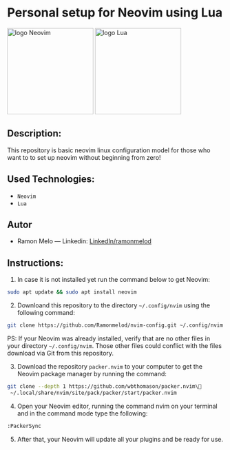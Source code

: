# Personal setup for Neovim using Lua

<img src="https://github-production-user-asset-6210df.s3.amazonaws.com/136815194/258326081-b113a23c-5c04-45aa-819c-bd04e8ac2a37.png" alt="logo Neovim" width="200" height="auto">
<img src="https://github.com/Ramonmelod/profile-technology-icons/assets/139141993/89970707-fd3d-46e9-897e-7e51ba07ba4c" alt="logo Lua" width="200" height="auto">

## Description: 
 This repository is basic neovim linux configuration model for those who want to to set up neovim without beginning from zero!

## Used Technologies:

- `Neovim`
- `Lua`

## Autor

- Ramon Melo — Linkedin: [LinkedIn/ramonmelod](https://www.linkedin.com/in/ramonmelod/)

## Instructions:

1. In case it is not installed yet run the command below to get Neovim:

```sh
sudo apt update && sudo apt install neovim
```
2. Downloand this repository to the directory `~/.config/nvim` using the following command:

```sh
git clone https://github.com/Ramonmelod/nvim-config.git ~/.config/nvim
```
PS: If your Neovim was already installed, verify that are no other files in your directory `~/.config/nvim`. Those other files could conflict with the files download via Git from this repository.

3. Download the repository `packer.nvim` to your computer to get the Neovim package manager by running the command:

```sh
git clone --depth 1 https://github.com/wbthomason/packer.nvim\
 ~/.local/share/nvim/site/pack/packer/start/packer.nvim
```
4. Open your Neovim editor, running the command nvim on your terminal and in the command mode type the following:

```sh
:PackerSync
```

5. After that, your Neovim will update all your plugins and be ready for use.
